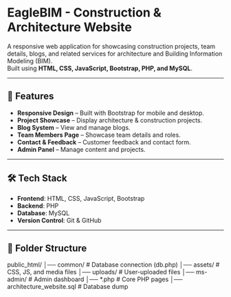 # EagleBIM - Construction & Architecture Website

A responsive web application for showcasing construction projects, team details, blogs, and related services for architecture and Building Information Modeling (BIM).  
Built using **HTML, CSS, JavaScript, Bootstrap, PHP, and MySQL**.

---

## 🚀 Features
- **Responsive Design** – Built with Bootstrap for mobile and desktop.
- **Project Showcase** – Display architecture & construction projects.
- **Blog System** – View and manage blogs.
- **Team Members Page** – Showcase team details and roles.
- **Contact & Feedback** – Customer feedback and contact form.
- **Admin Panel** – Manage content and projects.

---

## 🛠️ Tech Stack
- **Frontend**: HTML, CSS, JavaScript, Bootstrap  
- **Backend**: PHP  
- **Database**: MySQL  
- **Version Control**: Git & GitHub

---

## 📂 Folder Structure
public_html/
│── common/ # Database connection (db.php)
│── assets/ # CSS, JS, and media files
│── uploads/ # User-uploaded files
│── ms-admin/ # Admin dashboard
│── *.php # Core PHP pages
│── architecture_website.sql # Database dump


